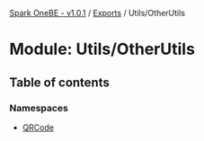 [Spark OneBE - v1.0.1](../README.md) / [Exports](../modules.md) / Utils/OtherUtils

# Module: Utils/OtherUtils

## Table of contents

### Namespaces

- [QRCode](Utils_OtherUtils.QRCode.md)
